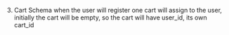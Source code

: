 3) Cart Schema
    when the user will register one cart will assign to the user, initially the cart will be empty, 
    so the cart will have user_id, its own cart_id